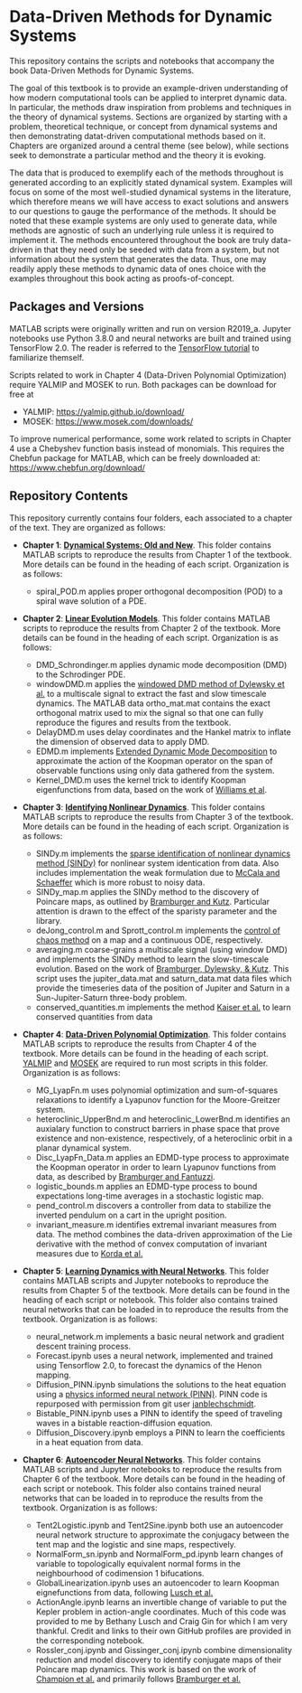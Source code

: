 # Data-Driven Methods for Dynamic Systems

This repository contains the scripts and notebooks that accompany the book Data-Driven Methods for Dynamic Systems. 

The goal of this textbook is to provide an example-driven understanding of how modern computational tools can be applied to interpret dynamic data. In particular, the methods draw inspiration from problems and techniques in the theory of dynamical systems. Sections are organized by starting with a problem, theoretical technique, or concept from dynamical systems and then demonstrating datat-driven computational methods based on it. Chapters are organized around a central theme (see below), while sections seek to demonstrate a particular method and the theory it is evoking.

The data that is produced to exemplify each of the methods throughout is generated according to an explicitly stated dynamical system. Examples will focus on some of the most well-studied dynamical systems in the literature, which therefore means we will have access to exact solutions and answers to our questions to gauge the performance of the methods. It should be noted that these example systems are only used to generate data, while methods are agnostic of such an underlying rule unless it is required to implement it. The methods encountered throughout the book are truly data-driven in that they need only be seeded with data from a system, but not information about the system that generates the data. Thus, one may readily apply these methods to dynamic data of ones choice with the examples throughout this book acting as proofs-of-concept. 

## **Packages and Versions**

MATLAB scripts were originally written and run on version R2019_a. Jupyter notebooks use Python 3.8.0 and neural networks are built and trained using TensorFlow 2.0. The reader is referred to the [TensorFlow tutorial](https://github.com/instillai/TensorFlow-Course) to familiarize themself. 

Scripts related to work in Chapter 4 (Data-Driven Polynomial Optimization) require YALMIP and MOSEK to run. Both packages can be download for free at 
- YALMIP: https://yalmip.github.io/download/
- MOSEK: https://www.mosek.com/downloads/

To improve numerical performance, some work related to scripts in Chapter 4 use a Chebyshev function basis instead of monomials. This requires the Chebfun package for MATLAB, which can be freely downloaded at: https://www.chebfun.org/download/

## **Repository Contents**
This repository currently contains four folders, each associated to a chapter of the text. They are organized as follows:

- **Chapter 1**: [**Dynamical Systems: Old and New**](https://github.com/jbramburger/DataDrivenDynSyst/tree/main/Dynamical%20Systems%20Old%20and%20New). This folder contains MATLAB scripts to reproduce the results from Chapter 1 of the textbook. More details can be found in the heading of each script. Organization is as follows:
    - spiral_POD.m applies proper orthogonal decomposition (POD) to a spiral wave solution of a PDE.

- **Chapter 2**: [**Linear Evolution Models**](https://github.com/jbramburger/DataDrivenDynSyst/tree/main/Linear%20Evolution%20Models). This folder contains MATLAB scripts to reproduce the results from Chapter 2 of the textbook. More details can be found in the heading of each script. Organization is as follows:
    - DMD_Schrondinger.m applies dynamic mode decomposition (DMD) to the Schrodinger PDE.
    - windowDMD.m applies the [windowed DMD method of Dylewsky et al.](https://journals.aps.org/pre/abstract/10.1103/PhysRevE.99.063311) to a multiscale signal to extract the fast and slow timescale dynamics. The MATLAB data ortho_mat.mat contains the exact orthogonal matrix used to mix the signal so that one can fully reproduce the figures and results from the textbook.
    - DelayDMD.m uses delay coordinates and the Hankel matrix to inflate the dimension of observed data to apply DMD.
    - EDMD.m implements [Extended Dynamic Mode Decomposition](https://link.springer.com/article/10.1007/s00332-015-9258-5) to approximate the action of the Koopman operator on the span of observable functions using only data gathered from the system.
    - Kernel_DMD.m uses the kernel trick to identify Koopman eigenfunctions from data, based on the work of [Williams et al](https://www.aimsciences.org/article/doi/10.3934/jcd.2015005).  

- **Chapter 3**: [**Identifying Nonlinear Dynamics**](https://github.com/jbramburger/DataDrivenDynSyst/tree/main/Identifying%20Nonlinear%20Dynamics). This folder contains MATLAB scripts to reproduce the results from Chapter 3 of the textbook. More details can be found in the heading of each script. Organization is as follows:
    - SINDy.m implements the [sparse identification of nonlinear dynamics method (SINDy)](https://www.pnas.org/doi/10.1073/pnas.1517384113) for nonlinear system identication from data. Also includes implementation the weak formulation due to [McCala and Schaeffer](https://pubmed.ncbi.nlm.nih.gov/28950639/) which is more robust to noisy data.
    - SINDy_map.m applies the SINDy method to the discovery of Poincare maps, as outlined by [Bramburger and Kutz](https://www.sciencedirect.com/science/article/pii/S0167278919305470). Particular attention is drawn to the effect of the sparisty parameter and the library.
    - deJong_control.m and Sprott_control.m implements the [control of chaos method](https://journals.aps.org/prl/abstract/10.1103/PhysRevLett.64.1196) on a map and a continuous ODE, respectively. 
    - averaging.m coarse-grains a multiscale signal (using window DMD) and implements the SINDy method to learn the slow-timescale evolution. Based on the work of [Bramburger, Dylewsky, & Kutz](https://journals.aps.org/pre/abstract/10.1103/PhysRevE.102.022204). This script uses the jupiter_data.mat and saturn_data.mat data files which provide the timeseries data of the position of Jupiter and Saturn in a Sun-Jupiter-Saturn three-body problem.
    - conserved_quantities.m implements the method [Kaiser et al.](http://eurika-kaiser.com/downloads/KaKuBr2018cdc.pdf) to learn conserved quantities from data 

- **Chapter 4**: [**Data-Driven Polynomial Optimization**](https://github.com/jbramburger/DataDrivenDynSyst/tree/main/Data-Driven%20Polynomial%20Optimization). This folder contains MATLAB scripts to reproduce the results from Chapter 4 of the textbook. More details can be found in the heading of each script. [YALMIP](https://yalmip.github.io/download/) and [MOSEK](https://www.mosek.com/downloads/) are required to run most scripts in this folder. Organization is as follows:
    - MG_LyapFn.m uses polynomial optimization and sum-of-squares relaxations to identify a Lyapunov function for the Moore-Greitzer system.
    - heteroclinic_UpperBnd.m and heteroclinic_LowerBnd.m identifies an auxialary function to construct barriers in phase space that prove existence and non-existence, respectively, of a heteroclinic orbit in a planar dynamical system.
    - Disc_LyapFn_Data.m applies an EDMD-type process to approximate the Koopman operator in order to learn Lyapunov functions from data, as described by [Bramburger and Fantuzzi](https://arxiv.org/abs/2303.01483).
    - logistic_bounds.m applies an EDMD-type process to bound expectations long-time averages in a stochastic logistic map.
    - pend_control.m discovers a controller from data to stabilize the inverted pendulum on a cart in the upright position. 
    - invariant_measure.m identifies extremal invariant measures from data. The method combines the data-driven approximation of the Lie derivative with the method of convex computation of invariant measures due to [Korda et al.](https://arxiv.org/abs/1807.08956)

- **Chapter 5**: [**Learning Dynamics with Neural Networks**](https://github.com/jbramburger/DataDrivenDynSyst/tree/main/Learning%20Dynamics%20with%20Neural%20Networks). This folder contains MATLAB scripts and Jupyter notebooks to reproduce the results from Chapter 5 of the textbook. More details can be found in the heading of each script or notebook. This folder also contains trained neural networks that can be loaded in to reproduce the results from the textbook. Organization is as follows:
    - neural_network.m implements a basic neural network and gradient descent training process.
    - Forecast.ipynb uses a neural network, implemented and trained using Tensorflow 2.0, to forecast the dynamics of the Henon mapping.
    - Diffusion_PINN.ipynb simulations the solutions to the heat equation using a [physics informed neural network (PINN)](https://www.sciencedirect.com/science/article/pii/S0021999118307125). PINN code is repurposed with permission from git user [janblechschmidt](https://github.com/janblechschmidt/PDEsByNNs).
    - Bistable_PINN.ipynb uses a PINN to identify the speed of traveling waves in a bistable reaction-diffusion equation.
    - Diffusion_Discovery.ipynb employs a PINN to learn the coefficients in a heat equation from data. 

- **Chapter 6**: [**Autoencoder Neural Networks**](https://github.com/jbramburger/DataDrivenDynSyst/tree/main/Autoencoder%20Neural%20Networks). This folder contains MATLAB scripts and Jupyter notebooks to reproduce the results from Chapter 6 of the textbook. More details can be found in the heading of each script or notebook. This folder also contains trained neural networks that can be loaded in to reproduce the results from the textbook. Organization is as follows:
    - Tent2Logistic.ipynb and Tent2Sine.ipynb both use an autoencoder neural network structure to approximate the conjugacy between the tent map and the logistic and sine maps, respectively.
    - NormalForm_sn.ipynb and NormalForm_pd.ipynb learn changes of variable to topologically equivalent normal forms in the neighbourhood of codimension 1 bifucations.
    - GlobalLinearization.ipynb uses an autoencoder to learn Koopman eignefunctions from data, following [Lusch et al.](https://www.nature.com/articles/s41467-018-07210-0)
    - ActionAngle.ipynb learns an invertible change of variable to put the Kepler problem in action-angle coordinates. Much of this code was provided to me by Bethany Lusch and Craig Gin for which I am very thankful. Credit and links to their own GitHub profiles are provided in the corresponding notebook.
    - Rossler_conj.ipynb and Gissinger_conj.ipynb combine dimensionality reduction and model discovery to identify conjugate maps of their Poincare map dynamics. This work is based on the work of [Champion et al.](https://www.pnas.org/doi/abs/10.1073/pnas.1906995116) and primarily follows [Bramburger et al.](https://www.sciencedirect.com/science/article/pii/S0167278921001652)
